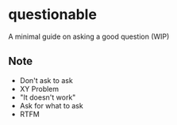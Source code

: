 # questionable

A minimal guide on asking a good question (WIP)

## Note

- Don't ask to ask
- XY Problem
- "It doesn't work"
- Ask for what to ask
- RTFM
